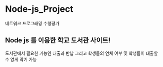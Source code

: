 # Node-js_Project
네트워크 프로그래밍 수행평가
## Node js 를 이용한 학교 도서관 사이트!
도서관에서 필요한 기능인 대출과 반납 그리고 학생들의
연체 여부 및 학생들이 대출할 수 없게 막기 가능
